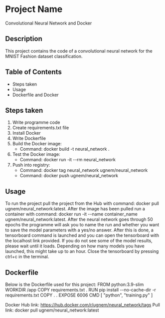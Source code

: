 # Project Name
Convolutional Neural Network and Docker

## Description
This project contains the code of a convolutional neural network for the MNIST Fashion dataset classification. 

## Table of Contents

- Steps taken
- Usage
- Dockerfile and Docker

## Steps taken
1. Write programme code
2. Create requirements.txt file
3. Install Docker
4. Write Dockerfile
5. Build the Docker image:
    - Command: docker build -t neural_network .
6. Test the Docker image:
    - Command: docker run -it --rm neural_network
7. Push into registry:
    - Command: docker tag neural_network ugnem/neural_network
    - Command: docker push ugnem/neural_network

## Usage

To run the project pull the project from the Hub with command: docker pull ugnem/neural_network:latest. After the image has been pulled run a container with command: docker run -it --name container_name ugnem/neural_network:latest. After the neural network goes through 50 epochs the programme will ask you to name the run and whether you want to save the model parameters with a yes/no answer. After this is done, a tensorboard command is launched and you can open the tensorboard with the localhost link provided. If you do not see some of the model results, please wait until it loads. Depending on how many models you have launched, this might take up to an hour. Close the tensorboard by pressing ctrl+c in the terminal.

## Dockerfile
Below is the Dockerfile used for this project:
    FROM python:3.9-slim
    WORKDIR /app
    COPY requirements.txt .
    RUN pip install --no-cache-dir -r requirements.txt
    COPY . .
    EXPOSE 6006
    CMD [ "python", "training.py" ]

Docker Hub link: https://hub.docker.com/r/ugnem/neural_network/tags
Pull link: docker pull ugnem/neural_network:latest